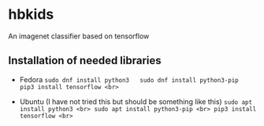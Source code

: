 # hbkids
An imagenet classifier based on tensorflow

## Installation of needed libraries

- Fedora
`sudo dnf install python3  
sudo dnf install python3-pip  
pip3 install tensorflow <br>`  

- Ubuntu (I have not tried this but should be something like this)
`sudo apt install python3 <br>
sudo apt install python3-pip <br>
pip3 install tensorflow <br>`
